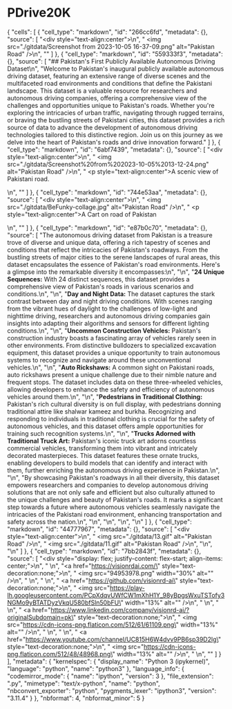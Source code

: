 # PDrive20K

{
 "cells": [
  {
   "cell_type": "markdown",
   "id": "266cc6fd",
   "metadata": {},
   "source": [
    "<div style=\"text-align:center\">\n",
    "  <img src=\"./gitdata/Screenshot from 2023-10-05 16-37-09.png\" alt=\"Pakistan Road\" />\n",
    "</div>"
   ]
  },
  {
   "cell_type": "markdown",
   "id": "559333f3",
   "metadata": {},
   "source": [
    "## Pakistan's First Publicly Available Autonomous Driving Dataset\n",
    "Welcome to Pakistan's inaugural publicly available autonomous driving dataset, featuring an extensive range of diverse scenes and the multifaceted road environments and conditions that define the Pakistani landscape. This dataset is a valuable resource for researchers and autonomous driving companies, offering a comprehensive view of the challenges and opportunities unique to Pakistan's roads. Whether you're exploring the intricacies of urban traffic, navigating through rugged terrains, or braving the bustling streets of Pakistani cities, this dataset provides a rich source of data to advance the development of autonomous driving technologies tailored to this distinctive region. Join us on this journey as we delve into the heart of Pakistan's roads and drive innovation forward."
   ]
  },
  {
   "cell_type": "markdown",
   "id": "6abf7439",
   "metadata": {},
   "source": [
    "<div style=\"text-align:center\">\n",
    "  <img src=\"./gitdata/Screenshot%20from%202023-10-05%2013-12-24.png\" alt=\"Pakistan Road\" />\n",
    "  <p style=\"text-align:center\">A scenic view of Pakistani road.</p>\n",
    "</div>"
   ]
  },
  {
   "cell_type": "markdown",
   "id": "744e53aa",
   "metadata": {},
   "source": [
    "<div style=\"text-align:center\">\n",
    "  <img src=\"./gitdata/BeFunky-collage.jpg\" alt=\"Pakistan Road\" />\n",
    "  <p style=\"text-align:center\">A Cart on road of Pakistan</p>\n",
    "</div>"
   ]
  },
  {
   "cell_type": "markdown",
   "id": "e87b0c70",
   "metadata": {},
   "source": [
    "The autonomous driving dataset from Pakistan is a treasure trove of diverse and unique data, offering a rich tapestry of scenes and conditions that reflect the intricacies of Pakistan's roadways. From the bustling streets of major cities to the serene landscapes of rural areas, this dataset encapsulates the essence of Pakistan's road environments. Here's a glimpse into the remarkable diversity it encompasses:\n",
    "\n",
    "**24 Unique Sequences:** With 24 distinct sequences, this dataset provides a comprehensive view of Pakistan's roads in various scenarios and conditions.\n",
    "\n",
    "**Day and Night Data:** The dataset captures the stark contrast between day and night driving conditions. With scenes ranging from the vibrant hues of daylight to the challenges of low-light and nighttime driving, researchers and autonomous driving companies gain insights into adapting their algorithms and sensors for different lighting conditions.\n",
    "\n",
    "**Uncommon Construction Vehicles:** Pakistan's construction industry boasts a fascinating array of vehicles rarely seen in other environments. From distinctive bulldozers to specialized excavation equipment, this dataset provides a unique opportunity to train autonomous systems to recognize and navigate around these unconventional vehicles.\n",
    "\n",
    "**Auto Rickshaws:** A common sight on Pakistani roads, auto rickshaws present a unique challenge due to their nimble nature and frequent stops. The dataset includes data on these three-wheeled vehicles, allowing developers to enhance the safety and efficiency of autonomous vehicles around them.\n",
    "\n",
    "**Pedestrians in Traditional Clothing:** Pakistan's rich cultural diversity is on full display, with pedestrians donning traditional attire like shalwar kameez and burkha. Recognizing and responding to individuals in traditional clothing is crucial for the safety of autonomous vehicles, and this dataset offers ample opportunities for training such recognition systems.\n",
    "\n",
    "**Trucks Adorned with Traditional Truck Art:** Pakistan's iconic truck art adorns countless commercial vehicles, transforming them into vibrant and intricately decorated masterpieces. This dataset features these ornate trucks, enabling developers to build models that can identify and interact with them, further enriching the autonomous driving experience in Pakistan.\n",
    "\n",
    "By showcasing Pakistan's roadways in all their diversity, this dataset empowers researchers and companies to develop autonomous driving solutions that are not only safe and efficient but also culturally attuned to the unique challenges and beauty of Pakistan's roads. It marks a significant step towards a future where autonomous vehicles seamlessly navigate the intricacies of the Pakistani road environment, enhancing transportation and safety across the nation.\n",
    "\n",
    "\n",
    "\n",
    "\n"
   ]
  },
  {
   "cell_type": "markdown",
   "id": "44777967",
   "metadata": {},
   "source": [
    "<div style=\"text-align:center\">\n",
    "  <img src=\"./gitdata/13.gif\" alt=\"Pakistan Road\" />\n",
    "  <img src=\"./gitdata/11.gif\" alt=\"Pakistan Road\" />\n",
    "</div>\n",
    "\n"
   ]
  },
  {
   "cell_type": "markdown",
   "id": "7bb2843f",
   "metadata": {},
   "source": [
    "<div style=\"display: flex; justify-content: flex-start; align-items: center;\">\n",
    "    \n",
    "<a href=\"https://visionrdai.com/\" style=\"text-decoration:none;\">\n",
    "    <img src=\"94953978.png\" width=\"30%\" alt=\"\" />\n",
    "  </a>\n",
    "    \n",
    "  <a href=\"https://github.com/visionrd-ai\" style=\"text-decoration:none;\">\n",
    "    <img src=\"https://play-lh.googleusercontent.com/PCpXdqvUWfCW1mXhH1Y_98yBpgsWxuTSTofy3NGMo9yBTATDyzVkqU580bfSln50bFU\" width=\"13%\" alt=\"\" />\n",
    "  </a>\n",
    "  \n",
    "  <a href=\"https://www.linkedin.com/company/visionrd-ai/?originalSubdomain=pk\" style=\"text-decoration:none;\">\n",
    "    <img src=\"https://cdn-icons-png.flaticon.com/512/61/61109.png\" width=\"13%\" alt=\"\" />\n",
    "  </a>\n",
    "  \n",
    "  <a href=\"https://www.youtube.com/channel/UC815H6W4dvv9PB6sp39D2lg\" style=\"text-decoration:none;\">\n",
    "    <img src=\"https://cdn-icons-png.flaticon.com/512/48/48968.png\" width=\"13%\" alt=\"\" />\n",
    "  </a>\n",
    "</div>"
   ]
  }
 ],
 "metadata": {
  "kernelspec": {
   "display_name": "Python 3 (ipykernel)",
   "language": "python",
   "name": "python3"
  },
  "language_info": {
   "codemirror_mode": {
    "name": "ipython",
    "version": 3
   },
   "file_extension": ".py",
   "mimetype": "text/x-python",
   "name": "python",
   "nbconvert_exporter": "python",
   "pygments_lexer": "ipython3",
   "version": "3.11.4"
  }
 },
 "nbformat": 4,
 "nbformat_minor": 5
}
